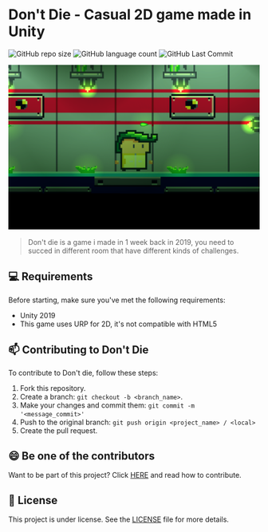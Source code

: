 

# Don't Die - Casual 2D game made in Unity

<!---Esses são exemplos. Veja https://shields.io para outras pessoas ou para personalizar este conjunto de escudos. Você pode querer incluir dependências, status do projeto e informações de licença aqui--->


![GitHub repo size](https://img.shields.io/github/languages/code-size/yurifarion/DontDie-CasualGame-Unity2D?style=for-the-badge)
![GitHub language count](https://img.shields.io/github/languages/count/yurifarion/DontDie-CasualGame-Unity2D?style=for-the-badge)
![GitHub Last Commit](https://img.shields.io/github/last-commit/yurifarion/DontDie-CasualGame-Unity2D?style=for-the-badge)

<img src="sc_1_dontdie.png" alt="exemplo imagem">

> Don't die is a game i made in 1 week back in 2019, you need to succed in different room that have different kinds of challenges.
> 

## 💻 Requirements

Before starting, make sure you've met the following requirements:
* Unity 2019
* This game uses URP for 2D, it's not compatible with HTML5

## 📫 Contributing to Don't Die

To contribute to Don't die, follow these steps:

1. Fork this repository.
2. Create a branch: `git checkout -b <branch_name>`.
3. Make your changes and commit them: `git commit -m '<message_commit>'`
4. Push to the original branch: `git push origin <project_name> / <local>`
5. Create the pull request.



## 😄 Be one of the contributors<br>

Want to be part of this project? Click [HERE](CONTRIBUTING.md) and read how to contribute.

## 📝 License

This project is under license. See the [LICENSE](CC-BY-4.0) file for more details.

